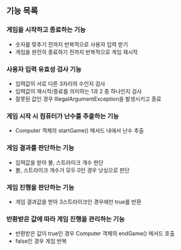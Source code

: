 ## 기능 목록
### 게임을 시작하고 종료하는 기능
+ 숫자를 맞추기 전까지 반복적으로 사용자 입력 받기
+ 게임을 완전히 종료하기 전까지 반복적으로 게임 재시작

### 사용자 입력 유효성 검사 기능
+ 입력값이 서로 다른 3자리의 수인지 검사
+ 입력값이 재시작/종료를 의미하는 1과 2 중 하나인지 검사
+ 잘못된 값인 경우 IllegalArgumentException을 발생시키고 종료

### 게임 시작 시 컴퓨터가 난수를 추출하는 기능
+ Computer 객체의 startGame() 메서드 내에서 난수 추출

### 게임 결과를 판단하는 기능
+ 입력값을 받아 볼, 스트라이크 개수 판단
+ 볼, 스트라이크 개수가 모두 0인 경우 낫싱으로 판단

### 게임 진행을 판단하는 기능
+ 게임 결과값을 받아 3스트라이크인 경우에만 true를 반환

### 반환받은 값에 따라 게임 진행을 관리하는 기능
+ 반환받은 값이 true인 경우 Computer 객체의 endGame() 메서드 호출
+ false인 경우 게임 반복
